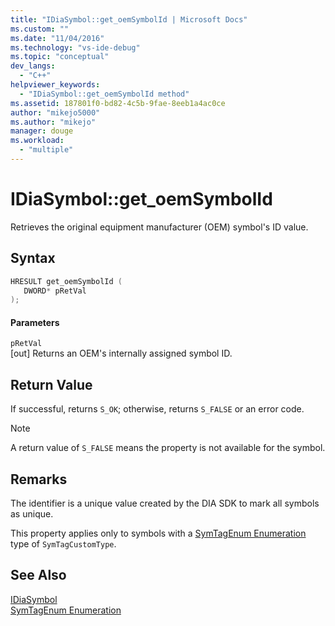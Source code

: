 ```yaml
---
title: "IDiaSymbol::get_oemSymbolId | Microsoft Docs"
ms.custom: ""
ms.date: "11/04/2016"
ms.technology: "vs-ide-debug"
ms.topic: "conceptual"
dev_langs: 
  - "C++"
helpviewer_keywords: 
  - "IDiaSymbol::get_oemSymbolId method"
ms.assetid: 187801f0-bd82-4c5b-9fae-8eeb1a4ac0ce
author: "mikejo5000"
ms.author: "mikejo"
manager: douge
ms.workload: 
  - "multiple"
---
```

# IDiaSymbol::get_oemSymbolId
Retrieves the original equipment manufacturer (OEM) symbol's ID value.  
  
## Syntax  
  
```C++  
HRESULT get_oemSymbolId (   
   DWORD* pRetVal  
);  
```  
  
#### Parameters  
 `pRetVal`  
 [out] Returns an OEM's internally assigned symbol ID.  
  
## Return Value  
 If successful, returns `S_OK`; otherwise, returns `S_FALSE` or an error code.  
  
> [!NOTE]
>  A return value of `S_FALSE` means the property is not available for the symbol.  
  
## Remarks  
 The identifier is a unique value created by the DIA SDK to mark all symbols as unique.  
  
 This property applies only to symbols with a [SymTagEnum Enumeration](../../debugger/debug-interface-access/symtagenum.md) type of `SymTagCustomType`.  
  
## See Also  
 [IDiaSymbol](../../debugger/debug-interface-access/idiasymbol.md)   
 [SymTagEnum Enumeration](../../debugger/debug-interface-access/symtagenum.md)